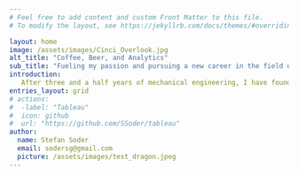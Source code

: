 ```yaml
---
# Feel free to add content and custom Front Matter to this file.
# To modify the layout, see https://jekyllrb.com/docs/themes/#overriding-theme-defaults

layout: home
image: /assets/images/Cinci_Overlook.jpg
alt_title: "Coffee, Beer, and Analytics"
sub_title: "Fueling my passion and pursuing a new career in the field of Data Science."
introduction:
   After three and a half years of mechanical engineering, I have found a passion for data science that drives me to learn new skills, broaden my experience and pursue opportunities in the field of analytics and data science.
entries_layout: grid
# actions:
#  -label: "Tableau"
#  icon: github
#  url: "https://github.com/SSoder/tableau"
author:
  name: Stefan Soder
  email: sodersg@gmail.com
  picture: /assets/images/test_dragon.jpeg
---
```

